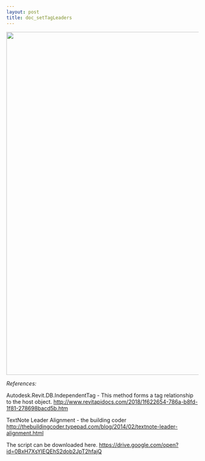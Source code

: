 ```yaml
---
layout: post
title: doc_setTagLeaders
---
```


<style>

.overlay {
  fill: none;
  pointer-events: all;
}
    </style>
    
<script src="//code.jquery.com/jquery.js"></script>

<script src="//d3js.org/d3.v3.min.js"></script>


<img src="/img/setLeader.gif" width="900">

<div id="imageContainer1"></div>


<script>  
var imgHeight = 635, imgWidth = 1600,      
    width =  960, height = 385,             
    translate0 = [0, 0], scale0 = 0.6;  

svg1 = d3.select("#imageContainer1").append("svg")
    .attr("width",  width + "px")
    .attr("height", height + "px");

svg1.append("rect")
    .attr("class", "overlay")
    .attr("width", width + "px")
    .attr("height", height + "px");

svg1 = svg1.append("g")
    .attr("transform", "translate(" + translate0 + ")scale(" + scale0 + ")")
    .call(d3.behavior.zoom().scaleExtent([1, 3]).on("zoom", zoom))
  .append("g");

svg1.append("image")
    .attr("width",  imgWidth + "px")
    .attr("height", imgHeight + "px")
    .attr("xlink:href", "/img/leaderElbows.png");

function zoom() {
  svg1.attr("transform", "translate(" + d3.event.translate + ")scale(" + d3.event.scale + ")");
  console.log("translate: " + d3.event.translate + ", scale: " + d3.event.scale);
  }
  </script>    

*References:*

Autodesk.Revit.DB.IndependentTag - This method forms a tag relationship to the host object.
http://www.revitapidocs.com/2018/1f622654-786a-b8fd-1f81-278698bacd5b.htm

TextNote Leader Alignment - the building coder
http://thebuildingcoder.typepad.com/blog/2014/02/textnote-leader-alignment.html

The script can be downloaded here.
https://drive.google.com/open?id=0BxH7XsYIEQEhS2dob2JpT2hfajQ
